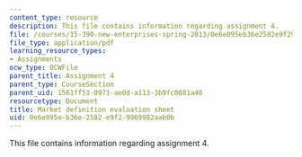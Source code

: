 ```yaml
---
content_type: resource
description: This file contains information regarding assignment 4.
file: /courses/15-390-new-enterprises-spring-2013/0e6e095eb36e2582e9f29969982aab0b_MIT15_390S13_assgn4sheet.pdf
file_type: application/pdf
learning_resource_types:
- Assignments
ocw_type: OCWFile
parent_title: Assignment 4
parent_type: CourseSection
parent_uid: 1561ff53-0971-ae0d-a113-3b9fc0681a40
resourcetype: Document
title: Market definition evaluation sheet
uid: 0e6e095e-b36e-2582-e9f2-9969982aab0b
---
```

This file contains information regarding assignment 4.

